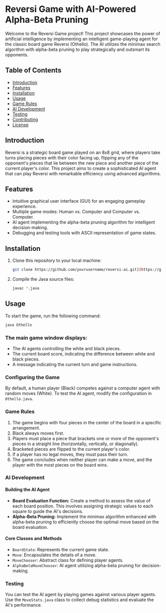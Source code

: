 # Reversi Game with AI-Powered Alpha-Beta Pruning

Welcome to the Reversi Game project! This project showcases the power of artificial intelligence by implementing an intelligent game-playing agent for the classic board game Reversi (Othello). The AI utilizes the minimax search algorithm with alpha-beta pruning to play strategically and outsmart its opponents.

## Table of Contents

- [Introduction](#introduction)
- [Features](#features)
- [Installation](#installation)
- [Usage](#usage)
- [Game Rules](#game-rules)
- [AI Development](#ai-development)
- [Testing](#testing)
- [Contributing](#contributing)
- [License](#license)

## Introduction

Reversi is a strategic board game played on an 8x8 grid, where players take turns placing pieces with their color facing up, flipping any of the opponent's pieces that lie between the new piece and another piece of the current player's color. This project aims to create a sophisticated AI agent that can play Reversi with remarkable efficiency using advanced algorithms.

## Features

- Intuitive graphical user interface (GUI) for an engaging gameplay experience.
- Multiple game modes: Human vs. Computer and Computer vs. Computer.
- AI agent implementing the alpha-beta pruning algorithm for intelligent decision-making.
- Debugging and testing tools with ASCII representation of game states.

## Installation

1. Clone this repository to your local machine:
    ```sh
    git clone https://github.com/yourusername/reversi-ai.git](https://github.com/amyne11/AI_for_reversi_game.git
    
    ```

2. Compile the Java source files:
    ```sh
    javac *.java
    ```

## Usage

To start the game, run the following command:
```sh
java Othello
```

### The main game window displays:

- The AI agents controlling the white and black pieces.
- The current board score, indicating the difference between white and black pieces.
- A message indicating the current turn and game instructions.

### Configuring the Game

By default, a human player (Black) competes against a computer agent with random moves (White). To test the AI agent, modify the configuration in `Othello.java`.

### Game Rules

1. The game begins with four pieces in the center of the board in a specific arrangement.
2. Black always moves first.
3. Players must place a piece that brackets one or more of the opponent's pieces in a straight line (horizontally, vertically, or diagonally).
4. Bracketed pieces are flipped to the current player's color.
5. If a player has no legal moves, they must pass their turn.
6. The game concludes when neither player can make a move, and the player with the most pieces on the board wins.

### AI Development

#### Building the AI Agent

- **Board Evaluation Function:** Create a method to assess the value of each board position. This involves assigning strategic values to each square to guide the AI's decisions.
- **Alpha-Beta Pruning:** Implement the minimax algorithm enhanced with alpha-beta pruning to efficiently choose the optimal move based on the board evaluation.

#### Core Classes and Methods

- `BoardState`: Represents the current game state.
- `Move`: Encapsulates the details of a move.
- `MoveChooser`: Abstract class for defining player agents.
- `AlphaBetaMoveChooser`: AI agent utilizing alpha-beta pruning for decision-making.

### Testing

You can test the AI agent by playing games against various player agents. Use the `MoveStats.java` class to collect debug statistics and evaluate the AI's performance.

